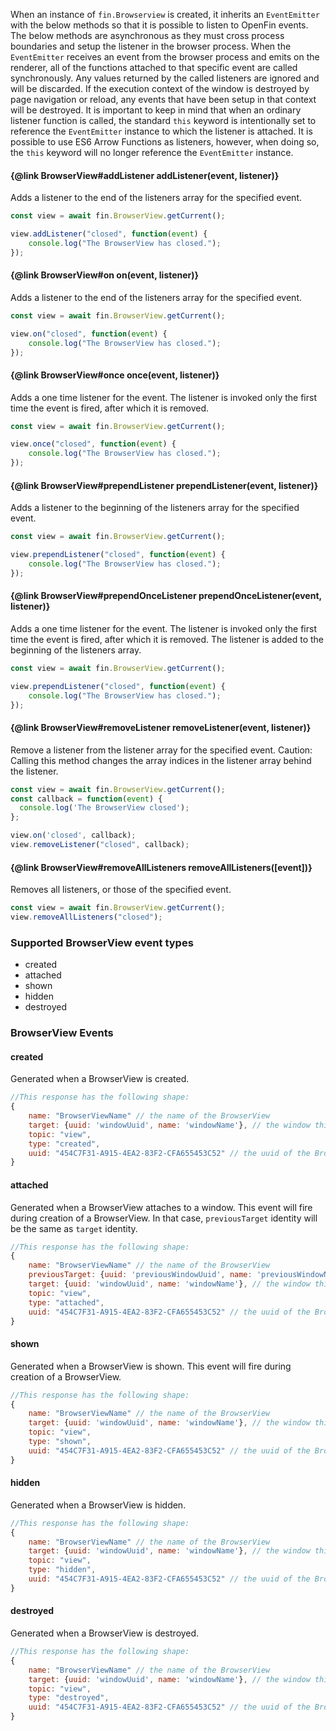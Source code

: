 When an instance of `fin.Browserview` is created, it inherits an `EventEmitter` with the below methods so that it is possible to listen to OpenFin events. The below methods are asynchronous as they must cross process boundaries and setup the listener in the browser process.  When the `EventEmitter` receives an event from the browser process and emits on the renderer, all of the functions attached to that specific event are called synchronously.  Any values returned by the called listeners are ignored and will be discarded.  If the execution context of the window is destroyed by page navigation or reload, any events that have been setup in that context will be destroyed.
It is important to keep in mind that when an ordinary listener function is called, the standard `this` keyword is intentionally set to reference the `EventEmitter` instance to which the listener is attached.  It is possible to use ES6 Arrow Functions as listeners, however, when doing so, the `this` keyword will no longer reference the `EventEmitter` instance.

#### {@link BrowserView#addListener addListener(event, listener)}
Adds a listener to the end of the listeners array for the specified event.
```js
const view = await fin.BrowserView.getCurrent();

view.addListener("closed", function(event) {
    console.log("The BrowserView has closed.");
});
```

#### {@link BrowserView#on on(event, listener)}
Adds a listener to the end of the listeners array for the specified event.
```js
const view = await fin.BrowserView.getCurrent();

view.on("closed", function(event) {
    console.log("The BrowserView has closed.");
});
```

#### {@link BrowserView#once once(event, listener)}
Adds a one time listener for the event. The listener is invoked only the first time the event is fired, after which it is removed.
```js
const view = await fin.BrowserView.getCurrent();

view.once("closed", function(event) {
    console.log("The BrowserView has closed.");
});
```

#### {@link BrowserView#prependListener prependListener(event, listener)}
Adds a listener to the beginning of the listeners array for the specified event.
```js
const view = await fin.BrowserView.getCurrent();

view.prependListener("closed", function(event) {
    console.log("The BrowserView has closed.");
});
```

#### {@link BrowserView#prependOnceListener prependOnceListener(event, listener)}
Adds a one time listener for the event. The listener is invoked only the first time the event is fired, after which it is removed. The listener is added to the beginning of the listeners array.
```js
const view = await fin.BrowserView.getCurrent();

view.prependListener("closed", function(event) {
    console.log("The BrowserView has closed.");
});
```

#### {@link BrowserView#removeListener removeListener(event, listener)}
Remove a listener from the listener array for the specified event. Caution: Calling this method changes the array indices in the listener array behind the listener.
```js
const view = await fin.BrowserView.getCurrent();
const callback = function(event) {
  console.log('The BrowserView closed');
};

view.on('closed', callback);
view.removeListener("closed", callback);
```

#### {@link BrowserView#removeAllListeners removeAllListeners([event])}
Removes all listeners, or those of the specified event.
```js
const view = await fin.BrowserView.getCurrent();
view.removeAllListeners("closed");
```

### Supported BrowserView event types

* created
* attached
* shown
* hidden
* destroyed

### BrowserView Events

#### created
Generated when a BrowserView is created.
```js
//This response has the following shape:
{
    name: "BrowserViewName" // the name of the BrowserView
    target: {uuid: 'windowUuid', name: 'windowName'}, // the window this BrowserView will attach to
    topic: "view",
    type: "created",
    uuid: "454C7F31-A915-4EA2-83F2-CFA655453C52" // the uuid of the BrowserView
}
```

#### attached
Generated when a BrowserView attaches to a window. This event will fire during creation of a BrowserView. In that case, `previousTarget` identity will be the same as `target` identity.
```js
//This response has the following shape:
{
    name: "BrowserViewName" // the name of the BrowserView
    previousTarget: {uuid: 'previousWindowUuid', name: 'previousWindowName'}, // the window this BrowserView was previously attached to
    target: {uuid: 'windowUuid', name: 'windowName'}, // the window this BrowserView will attach to
    topic: "view",
    type: "attached",
    uuid: "454C7F31-A915-4EA2-83F2-CFA655453C52" // the uuid of the BrowserView
}
```

#### shown
Generated when a BrowserView is shown. This event will fire during creation of a BrowserView.
```js
//This response has the following shape:
{
    name: "BrowserViewName" // the name of the BrowserView
    target: {uuid: 'windowUuid', name: 'windowName'}, // the window this BrowserView is attached to
    topic: "view",
    type: "shown",
    uuid: "454C7F31-A915-4EA2-83F2-CFA655453C52" // the uuid of the BrowserView
}
```

#### hidden
Generated when a BrowserView is hidden.
```js
//This response has the following shape:
{
    name: "BrowserViewName" // the name of the BrowserView
    target: {uuid: 'windowUuid', name: 'windowName'}, // the window this BrowserView is attached to
    topic: "view",
    type: "hidden",
    uuid: "454C7F31-A915-4EA2-83F2-CFA655453C52" // the uuid of the BrowserView
}
```

#### destroyed
Generated when a BrowserView is destroyed.
```js
//This response has the following shape:
{
    name: "BrowserViewName" // the name of the BrowserView
    target: {uuid: 'windowUuid', name: 'windowName'}, // the window this BrowserView was attached to
    topic: "view",
    type: "destroyed",
    uuid: "454C7F31-A915-4EA2-83F2-CFA655453C52" // the uuid of the BrowserView
}
```
